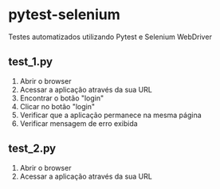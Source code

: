 # pytest-selenium

Testes automatizados utilizando Pytest e Selenium WebDriver

## test_1.py

1. Abrir o browser
2. Acessar a aplicação através da sua URL
3. Encontrar o botão "login"
4. Clicar no botão "login"
5. Verificar que a aplicação permanece na mesma página
6. Verificar mensagem de erro exibida


## test_2.py

1. Abrir o browser
2. Acessar a aplicação através da sua URL


